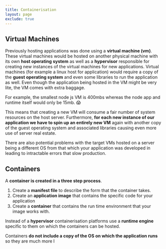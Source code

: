 ```yaml
---
title: Containerisation
layout: page
exclude: true
---
```


## Virtual Machines

Previously hosting applications was done using a **virtual machine (vm)**. These virtual machines would be hosted on another physical machine with its own **host operating system** as well as a **hypervisor** responsible for creating new instances of the virtual machines for new applications. Virtual machines (for example a linux host for application) would require a copy of the **guest operating system** and even some libraries to run the application as well. Even though the application being hosted in the VM might be very lite, the VM comes with extra baggage.

For example, the smallest node js VM is 400mbs whereas the node app and runtime itself would only be 15mb. 😱

This means that creating a new VM will consume a fair number of system resources on the host server. Furthermore, **for each new instance of our application we have to spin up an entirely new VM** again with another copy of the guest operating system and associated libraries causing even more use of server real estate.

There are also potential problems with the target VMs hosted on a server being a different OS from that which your application was developed in leading to intractable errors that slow production.

## Containers

A **container is created in a three step process**.

 1. Create a **manifest file** to describe the form that the container takes.
 2. Create an **application image** that contains the specific code for your application
 3. Create a **container** that contains the run time environment that your image works with.

Instead of a **hypervisor** containerisation platforms use a **runtime engine** specific to them on which the containers can be hosted.

Containers **do not include a copy of the OS on which the application runs** so they are much more l
<!--stackedit_data:
eyJoaXN0b3J5IjpbMTc2MTE0MDAxNl19
-->